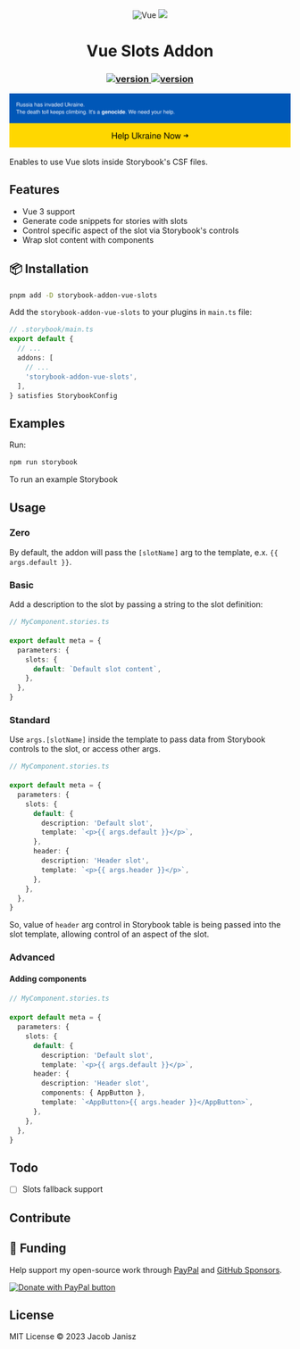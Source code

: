 <p align="center" style="margin: 4rem">
  <p align="center">
      <img src="https://api.iconify.design/logos/vue.svg" alt="Vue" height="32" />  
      <img src="https://api.iconify.design/logos/storybook-icon.svg" height="32" />
  </p>
  <h1 align="center">Vue Slots Addon</h1>

  <h3 align="center">
    <a href="https://www.npmjs.com/package/storybook-addon-vue-slots">
      <img src="https://img.shields.io/npm/v/storybook-addon-vue-slots?style=flat-square" alt="version" />
    </a>
    <a href="https://github.com/vshymanskyy/StandWithUkraine/blob/main/docs/README.md">
      <img src="https://raw.githubusercontent.com/JoJk0/StandWithUkraine/patch-1/badges/StandWithUkraineFlat.svg" alt="version" />
    </a>    
  </h3>
</p>

[![Stand With Ukraine](https://raw.githubusercontent.com/vshymanskyy/StandWithUkraine/main/banner2-direct.svg)](https://vshymanskyy.github.io/StandWithUkraine/)

Enables to use Vue slots inside Storybook's CSF files.

## Features

- Vue 3 support
- Generate code snippets for stories with slots
- Control specific aspect of the slot via Storybook's controls
- Wrap slot content with components

## 📦 Installation

```sh
pnpm add -D storybook-addon-vue-slots
```

Add the `storybook-addon-vue-slots` to your plugins in `main.ts` file:

```ts
// .storybook/main.ts
export default {
  // ...
  addons: [
    // ...
    'storybook-addon-vue-slots',
  ],
} satisfies StorybookConfig
```

## Examples

Run:

```zsh
npm run storybook
```

To run an example Storybook

## Usage

### Zero

By default, the addon will pass the `[slotName]` arg to the template, e.x. `{{ args.default }}`.

### Basic

Add a description to the slot by passing a string to the slot definition:

```ts
// MyComponent.stories.ts

export default meta = {
  parameters: {
    slots: {
      default: `Default slot content`,
    },
  },
}
```

### Standard

Use `args.[slotName]` inside the template to pass data from Storybook controls to the slot, or access other args.

```ts
// MyComponent.stories.ts

export default meta = {
  parameters: {
    slots: {
      default: {
        description: 'Default slot',
        template: `<p>{{ args.default }}</p>`,
      },
      header: {
        description: 'Header slot',
        template: `<p>{{ args.header }}</p>`,
      },
    },
  },
}
```

So, value of `header` arg control in Storybook table is being passed into the slot template, allowing control of an aspect of the slot.

### Advanced

#### Adding components

```ts
// MyComponent.stories.ts

export default meta = {
  parameters: {
    slots: {
      default: {
        description: 'Default slot',
        template: `<p>{{ args.default }}</p>`,
      header: {
        description: 'Header slot',
        components: { AppButton },
        template: `<AppButton>{{ args.header }}</AppButton>`,
      },
    },
  },
}
```

## Todo

- [ ] Slots fallback support

## Contribute

## 💖 Funding

Help support my open-source work through [PayPal](https://paypal.com) and [GitHub Sponsors](https://github.com/sponsors/JoJk0?o=esb).

<a href="https://www.paypal.com/donate/?hosted_button_id=MVYGX9EHYRN9W"><img src="https://pics.paypal.com/00/s/YTRmYmIzYjgtNDA5My00YzY5LWJmN2QtNmMyNTU2ZGUwOTYw/file.PNG" border="0" height="35" name="submit" title="PayPal - The safer, easier way to pay online!" alt="Donate with PayPal button" /></a>

## License
MIT License © 2023 Jacob Janisz